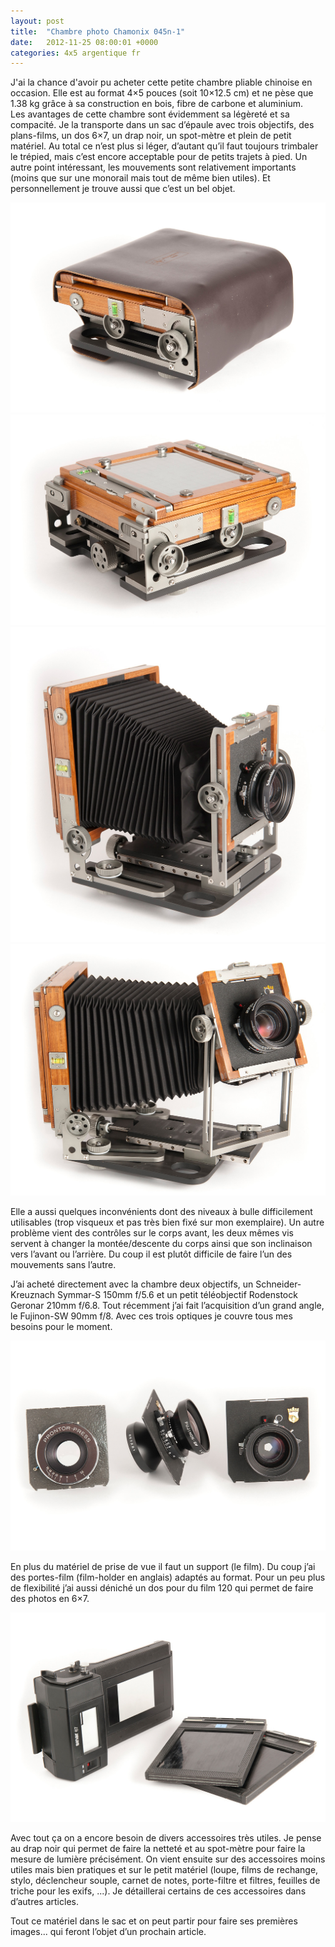 ```yaml
---
layout: post
title:  "Chambre photo Chamonix 045n-1"
date:   2012-11-25 08:00:01 +0000
categories: 4x5 argentique fr
---
```

J'ai la chance d'avoir pu acheter cette petite chambre pliable chinoise en occasion. Elle est au format 4×5 pouces (soit 10×12.5 cm) et ne pèse que 1.38 kg grâce à sa construction en bois, fibre de carbone et aluminium.  
Les avantages de cette chambre sont évidemment sa légèreté et sa compacité. Je la transporte dans un sac d’épaule avec trois objectifs, des plans-films, un dos 6×7, un drap noir, un spot-mètre et plein de petit matériel. Au total ce n’est plus si léger, d’autant qu’il faut toujours trimbaler le trépied, mais c’est encore acceptable pour de petits trajets à pied.  Un autre point intéressant, les mouvements sont relativement importants (moins que sur une monorail mais tout de même bien utiles). Et personnellement je trouve aussi que c’est un bel objet.

![Bien protégée](/images/2012-11-02_nhe2506-copie.jpg)
![Pliée](/images/2012-11-02_nhe2510-copie.jpg)
![Dépliée](/images/2012-11-02_nhe2512-copie.jpg)
![Tous les mouvements](/images/2012-11-02_nhe2519-copie.jpg)

Elle a aussi quelques inconvénients dont des niveaux à bulle difficilement utilisables (trop visqueux et pas très bien fixé sur mon exemplaire). Un autre problème vient des contrôles sur le corps avant, les deux mêmes vis servent à changer la montée/descente du corps ainsi que son inclinaison vers l’avant ou l’arrière. Du coup il est plutôt difficile de faire l’un des mouvements sans l’autre.

J’ai acheté directement avec la chambre deux objectifs, un Schneider-Kreuznach Symmar-S 150mm f/5.6 et un petit téléobjectif Rodenstock Geronar 210mm f/6.8. Tout récemment j’ai fait l’acquisition d’un grand angle, le Fujinon-SW 90mm f/8. Avec ces trois optiques je couvre tous mes besoins pour le moment.

![210, 90 et 150mm](/images/2012-11-02_nhe2531-copie.jpg)

En plus du matériel de prise de vue il faut un support (le film). Du coup j’ai des portes-film (film-holder en anglais) adaptés au format. Pour un peu plus de flexibilité j’ai aussi déniché un dos pour du film 120 qui permet de faire des photos en 6×7.

![Dos 6x7 et portes-film 4x5](/images/2012-11-02_nhe2538-copie.jpg)

Avec tout ça on a encore besoin de divers accessoires très utiles. Je pense au drap noir qui permet de faire la netteté et au spot-mètre pour faire la mesure de lumière précisément. On vient ensuite sur des accessoires moins utiles mais bien pratiques et sur le petit matériel (loupe, films de rechange, stylo, déclencheur souple, carnet de notes, porte-filtre et filtres, feuilles de triche pour les exifs, ...). Je détaillerai certains de ces accessoires dans d’autres articles.

Tout ce matériel dans le sac et on peut partir pour faire ses premières images... qui feront l’objet d’un prochain article.
